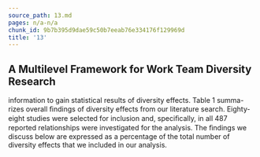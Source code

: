```yaml
---
source_path: 13.md
pages: n/a-n/a
chunk_id: 9b7b395d9dae59c50b7eeab76e334176f129969d
title: '13'
---
```

## A Multilevel Framework for Work Team Diversity Research

information to gain statistical results of diversity effects. Table 1 summa- rizes overall ﬁndings of diversity effects from our literature search. Eighty- eight studies were selected for inclusion and, speciﬁcally, in all 487 reported relationships were investigated for the analysis. The ﬁndings we discuss below are expressed as a percentage of the total number of diversity effects that we included in our analysis.
